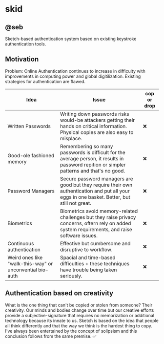 # skid
## @seb

Sketch-based authentication system based on existing keystroke authentication tools.

## Motivation

Problem: Online Authentication continues to increase in difficulty with improvements in computing power and global digitilization. Existing strategies for authentication are flawed.

| Idea | Issue | cop or drop |
| -----|-------|-------------|
| Written Passwords | Writing down passwords risks would-be attackers getting their hands on critical information. Physical copies are also easy to misplace. | ❌ |
| Good-ole fashioned memory | Remembering so many passwords is difficult for the average person, it results in password repition or simpler patterns and that's no good. | ❌ |
| Password Managers | Secure password managers are good but they require their own authentication and put all your eggs in one basket. Better, but still not great. | ❌ |
| Biometrics | Biometrics avoid memory-related challenges but they raise privacy concerns, oftern rely on added system requirements, and raise software issues. | ❌ |
| Continuous authentication | Effective but cumbersome and disruptive to workflow. | ❌ |
| Weird ones like "walk-this-way" or unconvential bio-auth | Spacial and time-based difficulties + these techniques have trouble being taken seriously. | ❌ |

## Authentication based on creativity

What is the one thing that can't be copied or stolen from someone? Their creativity. Our minds and bodies change over time but our creative efforts provide a subjective-signature that requires no memorization or additional technology because its innate to us. Sketch is based on the idea that people all think differently and that the way we think is the hardest thing to copy. I've always been entertained by the concept of solipsism and this conclusion follows from the same premise. ✅
